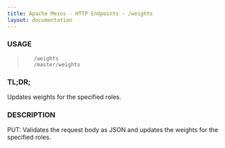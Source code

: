 ```yaml
---
title: Apache Mesos - HTTP Endpoints - /weights
layout: documentation
---
```

<!--- This is an automatically generated file. DO NOT EDIT! --->

### USAGE ###
>        /weights
>        /master/weights

### TL;DR; ###
Updates weights for the specified roles.

### DESCRIPTION ###
PUT: Validates the request body as JSON
and updates the weights for the specified roles.